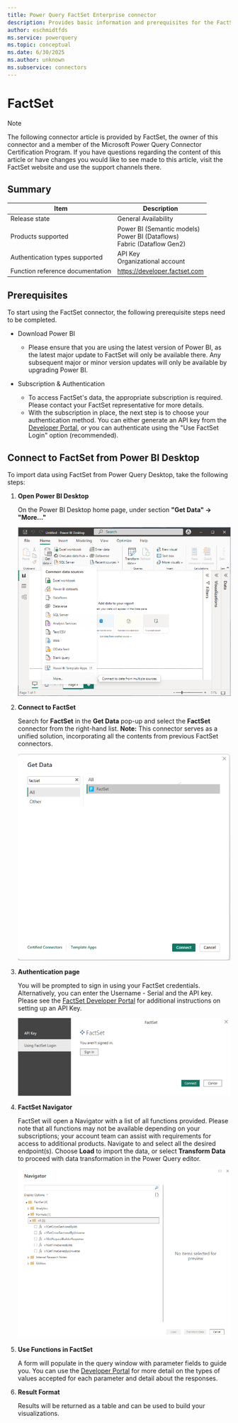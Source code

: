 ```yaml
---
title: Power Query FactSet Enterprise connector
description: Provides basic information and prerequisites for the FactSet Enterprise connector, and includes descriptions of the optional input parameters.
author: eschmidtfds
ms.service: powerquery
ms.topic: conceptual
ms.date: 6/30/2025
ms.author: unknown
ms.subservice: connectors
---
```


# FactSet

> [!NOTE]
> The following connector article is provided by FactSet, the owner of this connector and a member of the Microsoft Power Query Connector Certification Program. If you have questions regarding the content of this article or have changes you would like to see made to this article, visit the FactSet website and use the support channels there.

## Summary

| Item | Description |
| ------- | ------------ |
| Release state | General Availability |
| Products supported | Power BI (Semantic models)<br/>Power BI (Dataflows)<br/>Fabric (Dataflow Gen2) |
| Authentication types supported | API Key<br>Organizational account |
| Function reference documentation | https://developer.factset.com |

## Prerequisites

To start using the FactSet connector, the following prerequisite steps need to be completed.

* Download Power BI
  * Please ensure that you are using the latest version of Power BI, as the latest major update to FactSet will only be available there. Any subsequent major or minor version updates will only be available by upgrading Power BI.

* Subscription & Authentication
  * To access FactSet's data, the appropriate subscription is required. Please contact your FactSet representative for more details.
  * With the subscription in place, the next step is to choose your authentication method. You can either generate an API key from the [Developer Portal](https://developer.factset.com/learn/authentication-api-key), or you can authenticate using the "Use FactSet Login" option (recommended).

## Connect to FactSet from Power BI Desktop

To import data using FactSet from Power Query Desktop, take the following steps:

1. **Open Power BI Desktop**

    On the Power BI Desktop home page, under section **"Get Data" -> "More…"**

    ![Image of Get Data drop down box with the More option emphasized.](./media/factset/open-power-bi.png)

2. **Connect to FactSet**

    Search for **FactSet** in the **Get Data** pop-up and select the **FactSet** connector from the right-hand list. **Note:** This connector serves as a unified solution, incorporating all the contents from previous FactSet connectors.

    ![Image of the Get Data dialog box with FactSet emphasized.](./media/factset/connect.png)

3. **Authentication page**

    You will be prompted to sign in using your FactSet credentials. Alternatively, you can enter the Username - Serial and the API key. Please see the [FactSet Developer Portal](https://developer.factset.com/manage-api-keys) for additional instructions on setting up an API Key.

    ![Image of the Authentication dialog box with the FactSet Login highlighted.](./media/factset/authentication.png)

4. **FactSet Navigator**

    FactSet will open a Navigator with a list of all functions provided. Please note that all functions may not be available depending on your subscriptions; your account team can assist with requirements for access to additional products. Navigate to and select all the desired endpoint(s). Choose **Load** to import the data, or select **Transform Data** to proceed with data transformation in the Power Query editor.

    ![Image of the Navigator dialog box with a list of all of the provided functions.](./media/factset/navigator.png)

5. **Use Functions in FactSet**

    A form will populate in the query window with parameter fields to guide you. You can use the [Developer Portal](https://developer.factset.com/api-catalog) for more detail on the types of values accepted for each parameter and detail about the responses.

6. **Result Format**

    Results will be returned as a table and can be used to build your visualizations.
